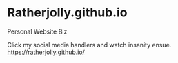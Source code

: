 # Ratherjolly.github.io
Personal Website Biz

Click my social media handlers and watch insanity ensue.
https://ratherjolly.github.io/
